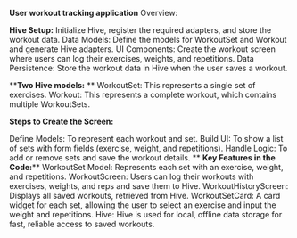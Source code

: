 **User workout tracking application**
Overview:

**Hive Setup:** Initialize Hive, register the required adapters, and store the workout data. 
Data Models: Define the models for WorkoutSet and Workout and generate Hive adapters. 
UI Components: Create the workout screen where users can log their exercises, weights, and repetitions. 
Data Persistence: Store the workout data in Hive when the user saves a workout.

****Two Hive models:**
**
WorkoutSet: This represents a single set of exercises. 
Workout: This represents a complete workout, which contains multiple WorkoutSets.

**Steps to Create the Screen:**

Define Models: To represent each workout and set. 
Build UI: To show a list of sets with form fields (exercise, weight, and repetitions). 
Handle Logic: To add or remove sets and save the workout details.
**
**Key Features in the Code:****
WorkoutSet Model: Represents each set with an exercise, weight, and repetitions.
WorkoutScreen: Users can log their workouts with exercises, weights, and reps and save them to Hive. 
WorkoutHistoryScreen: Displays all saved workouts, retrieved from Hive. 
WorkoutSetCard: A card widget for each set, allowing the user to select an exercise and input the weight and repetitions. 
Hive: Hive is used for local, offline data storage for fast, reliable access to saved workouts.
